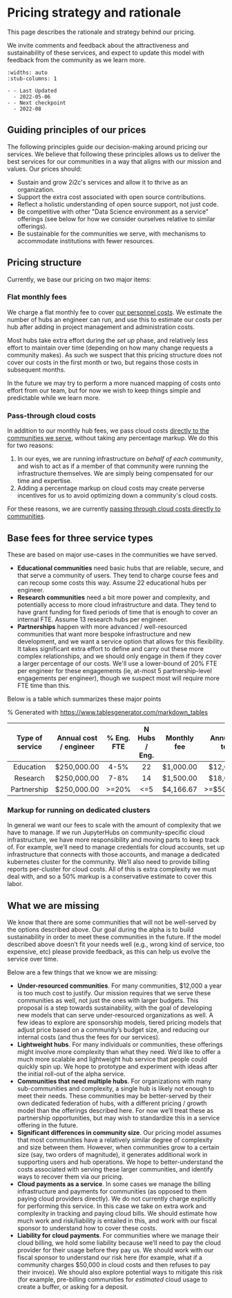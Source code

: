 # Pricing strategy and rationale

This page describes the rationale and strategy behind our pricing.

We invite comments and feedback about the attractiveness and sustainability of these services, and expect to update this model with feedback from the community as we learn more.

```{list-table}
:widths: auto
:stub-columns: 1

- - Last Updated
  - 2022-05-06
- - Next checkpoint
  - 2022-08
```

## Guiding principles of our prices

The following principles guide our decision-making around pricing our services.
We believe that following these principles allows us to deliver the best services for our communities in a way that aligns with our mission and values.
Our prices should:

- Sustain and grow 2i2c's services and allow it to thrive as an organization.
- Support the extra cost associated with open source contributions.
- Reflect a holistic understanding of open source support, not just code.
- Be competitive with other "Data Science environment as a service" offerings (see below for how we consider ourselves relative to similar offerings).
- Be sustainable for the communities we serve, with mechanisms to accommodate institutions with fewer resources.


## Pricing structure

Currently, we base our pricing on two major items:

### Flat monthly fees

We charge a flat monthly fee to cover [our personnel costs](costs/people.md).
We estimate the number of hubs an engineer can run, and use this to estimate our costs per hub after adding in project management and administration costs.

Most hubs take extra effort during the _set up_ phase, and relatively less effort to maintain over time (depending on how many change requests a community makes).
As such we suspect that this pricing structure does not cover our costs in the first month or two, but regains those costs in subsequent months.

In the future we may try to perform a more nuanced mapping of costs onto effort from our team, but for now we wish to keep things simple and predictable while we learn more.

### Pass-through cloud costs

In addition to our monthly hub fees, we pass cloud costs [directly to the communities we serve](costs/cloud.md), without taking any percentage markup.
We do this for two reasons:

1. In our eyes, we are running infrastructure _on behalf of each community_, and wish to act as if a member of that community were running the infrastructure themselves. We are simply being compensated for our time and expertise.
2. Adding a percentage markup on cloud costs may create perverse incentives for us to avoid optimizing down a community's cloud costs.

For these reasons, we are currently [passing through cloud costs directly to communities](costs/cloud.md).

## Base fees for three service types

These are based on major use-cases in the communities we have served.

- **Educational communities** need basic hubs that are reliable, secure, and that serve a community of users. They tend to charge course fees and can recoup some costs this way. Assume 22 educational hubs per engineer.
- **Research communities** need a bit more power and complexity, and potentially access to more cloud infrastructure and data. They tend to have grant funding for fixed periods of time that is enough to cover an internal FTE. Assume 13 research hubs per engineer.
- **Partnerships** happen with more advanced / well-resourced communities that want more bespoke infrastructure and new development, and we want a service option that allows for this flexibility. It takes significant extra effort to define and carry out these more complex relationships, and we should only engage in them if they cover a larger percentage of our costs. We'll use a lower-bound of 20% FTE per engineer for these engagements (ie, at-most 5 partnership-level engagements per engineer), though we suspect most will require more FTE time than this.

Below is a table which summarizes these major points

% Generated with https://www.tablesgenerator.com/markdown_tables

| Type of service | Annual cost / engineer | % Eng. FTE | N Hubs / Eng. | Monthly fee | Annual fee total |
|:---------------:|:----------------------:|:----------:|:-------------:|:-----------:|:----------------:|
|    Education    |       $250,000.00      |    4-5%    |       22      |  $1,000.00  |    $12,000.00    |
|     Research    |       $250,000.00      |    7-8%    |       14      |  $1,500.00  |    $18,000.00    |
|   Partnership   |       $250,000.00      |    >=20%   |      <=5      |  $4,166.67  |   >=$50,000.00   |

### Markup for running on dedicated clusters

In general we want our fees to scale with the amount of complexity that we have to manage. If we run JupyterHubs on community-specific cloud infrastructure, we have more responsibility and moving parts to keep track of. For example, we’ll need to manage credentials for cloud accounts, set up infrastructure that connects with those accounts, and manage a dedicated kubernetes cluster for the community. We’ll also need to provide billing reports per-cluster for cloud costs. All of this is extra complexity we must deal with, and so a 50% markup is a conservative estimate to cover this labor.

## What we are missing

We know that there are some communities that will not be well-served by the options described above. Our goal during the alpha is to build sustainability in order to meet these communities in the future. If the model described above doesn’t fit your needs well (e.g., wrong kind of service, too expensive, etc) please provide feedback, as this can help us evolve the service over time.

Below are a few things that we know we are missing:

- **Under-resourced communities**. For many communities, $12,000 a year is too much cost to justify. Our mission requires that we serve these communities as well, not just the ones with larger budgets. This proposal is a step towards sustainability, with the goal of developing new models that can serve under-resourced organizations as well. A few ideas to explore are sponsorship models, tiered pricing models that adjust price based on a community’s budget size, and reducing our internal costs (and thus the fees for our services).
- **Lightweight hubs**. For many individuals or communities, these offerings might involve more complexity than what they need. We’d like to offer a much more scalable and lightweight hub service that people could quickly spin up. We hope to prototype and experiment with ideas after the initial roll-out of the alpha service.
- **Communities that need multiple hubs**. For organizations with many sub-communities and complexity, a single hub is likely not enough to meet their needs. These communities may be better-served by their own dedicated federation of hubs, with a different pricing / growth model than the offerings described here. For now we’ll treat these as partnership opportunities, but may wish to standardize this in a service offering in the future.
- **Significant differences in community size**. Our pricing model assumes that most communities have a relatively similar degree of complexity and size between them. However, when communities grow to a certain size (say, two orders of magnitude), it generates additional work in supporting users and hub operations. We hope to better-understand the costs associated with serving these larger communities, and identify ways to recover them via our pricing.
- **Cloud payments as a service**. In some cases we manage the billing infrastructure and payments for communities (as opposed to them paying cloud providers directly). We do not currently charge explicitly for performing this service. In this case we take on extra work and complexity in tracking and paying cloud bills. We should estimate how much work and risk/liability is entailed in this, and work with our fiscal sponsor to understand how to cover these costs.
- **Liability for cloud payments**. For communities where we manage their cloud billing, we hold some liability because we’ll need to pay the cloud provider for their usage before they pay us. We should work with our fiscal sponsor to understand our risk here (for example, what if a community charges $50,000 in cloud costs and then refuses to pay their invoice). We should also explore potential ways to mitigate this risk (for example, pre-billing communities for *estimated* cloud usage to create a buffer, or asking for a deposit.
